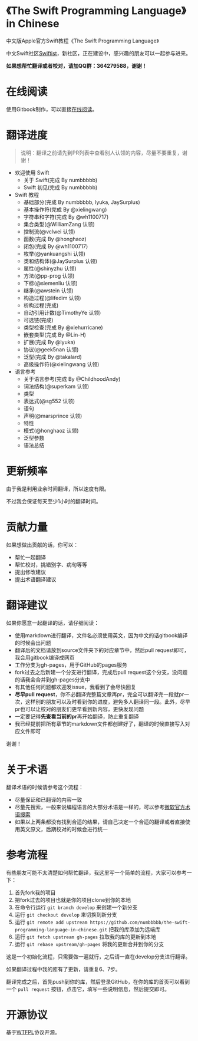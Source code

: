 《The Swift Programming Language》in Chinese
=============================================

中文版Apple官方Swift教程《The Swift Programming Language》

中文Swift社区[Swiftist](http://swiftist.org/)，新社区，正在建设中，感兴趣的朋友可以一起参与进来。

**如果想帮忙翻译或者校对，请加QQ群：364279588，谢谢！**

# 在线阅读

使用Gitbook制作，可以直接[在线阅读](http://numbbbbb.github.io/the-swift-programming-language-in-chinese/)。


# 翻译进度

> 说明：翻译之前请先到PR列表中查看别人认领的内容，尽量不要重复，谢谢！

* 欢迎使用 Swift
   * 关于 Swift(完成 By numbbbbb)
   * Swift 初见(完成 By numbbbbb)
* Swift 教程
   * 基础部分(完成 By numbbbbb, lyuka, JaySurplus)
   * 基本操作符(完成 By @xielingwang)
   * 字符串和字符(完成 By @wh1100717)
   * 集合类型(@WilliamZang 认领)
   * 控制流(@vclwei 认领)
   * 函数(完成 By @honghaoz)
   * 闭包(完成 By @wh1100717)
   * 枚举(@yankuangshi 认领)
   * 类和结构体(@JaySurplus 认领)
   * 属性(@shinyzhu 认领)
   * 方法(@pp-prog 认领)
   * 下标(@siemenliu 认领)
   * 继承(@awstein 认领)
   * 构造过程(@lifedim 认领)
   * 析构过程(完成)
   * 自动引用计数(@TimothyYe 认领)
   * 可选链(完成)
   * 类型检查(完成 By @xiehurricane)
   * 嵌套类型(完成 By @Lin-H)
   * 扩展(完成 By @lyuka)
   * 协议(@geek5nan 认领)
   * 泛型(完成 By @takalard)
   * 高级操作符(@xielingwang 认领)
* 语言参考
   * 关于语言参考(完成 By @ChildhoodAndy)
   * 词法结构(@superkam 认领)
   * 类型
   * 表达式(@sg552 认领)
   * 语句
   * 声明(@marsprince 认领)
   * 特性
   * 模式(@honghaoz 认领)
   * 泛型参数
   * 语法总结

# 更新频率

由于我是利用业余时间翻译，所以速度有限。

不过我会保证每天至少1小时的翻译时间。


# 贡献力量

如果想做出贡献的话，你可以：

- 帮忙一起翻译
- 帮忙校对，挑错别字、病句等等
- 提出修改建议
- 提出术语翻译建议

# 翻译建议

如果你愿意一起翻译的话，请仔细阅读：

- 使用markdown进行翻译，文件名必须使用英文，因为中文的话gitbook编译的时候会出问题
- 翻译后的文档请放到source文件夹下的对应章节中，然后pull request即可，我会用gitbook编译成网页
- 工作分支为gh-pages，用于GitHub的pages服务
- fork过去之后新建一个分支进行翻译，完成后pull request这个分支，没问题的话我会合并到gh-pages分支中
- 有其他任何问题都欢迎发issue，我看到了会尽快回复
- **尽早pull request**，你不必翻译完整篇文章再pr，完全可以翻译完一段就pr一次，这样别的朋友可以及时看到你的进度，避免多人翻译同一段。此外，尽早pr也可以让校对的朋友们更早看到新内容，更快发现问题
- 一定要记得**先查看当前的pr**再开始翻译，防止重复翻译
- 我已经提前把所有章节的markdown文件都创建好了，翻译的时候直接写入对应文件即可

谢谢！

# 关于术语

翻译术语的时候请参考这个流程：

- 尽量保证和已翻译的内容一致
- 尽量先搜索，一般来说编程语言的大部分术语是一样的，可以参考[微软官方术语搜索](http://www.microsoft.com/Language/zh-cn/Search.aspx)
- 如果以上两条都没有找到合适的结果，请自己决定一个合适的翻译或者直接使用英文原文，后期校对的时候会进行统一

# 参考流程

有些朋友可能不太清楚如何帮忙翻译，我这里写一个简单的流程，大家可以参考一下：

1. 首先fork我的项目
2. 把fork过去的项目也就是你的项目clone到你的本地
3. 在命令行运行 `git branch develop` 来创建一个新分支
4. 运行 `git checkout develop` 来切换到新分支
5. 运行 `git remote add upstream https://github.com/numbbbbb/the-swift-programming-language-in-chinese.git` 把我的库添加为远端库
6. 运行 `git fetch upstream gh-pages` 拉取我的库的更新到本地
7. 运行 `git rebase upstream/gh-pages` 将我的更新合并到你的分支

这是一个初始化流程，只需要做一遍就行，之后请一直在develop分支进行翻译。

如果翻译过程中我的库有了更新，请重复6、7步。

翻译完成之后，首先push到你的库，然后登录GitHub，在你的库的首页可以看到一个 `pull request` 按钮，点击它，填写一些说明信息，然后提交即可。


# 开源协议
基于[WTFPL](http://en.wikipedia.org/wiki/WTFPL)协议开源。
